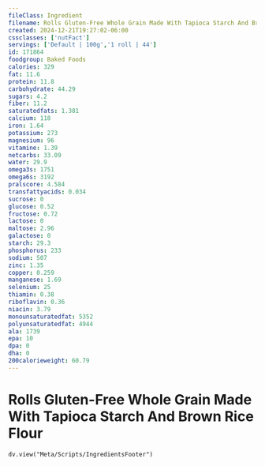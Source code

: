 ```yaml
---
fileClass: Ingredient
filename: Rolls Gluten-Free Whole Grain Made With Tapioca Starch And Brown Rice Flour
created: 2024-12-21T19:27:02-06:00
cssclasses: ['nutFact']
servings: ['Default | 100g','1 roll | 44']
id: 171864
foodgroup: Baked Foods
calories: 329
fat: 11.6
protein: 11.8
carbohydrate: 44.29
sugars: 4.2
fiber: 11.2
saturatedfats: 1.381
calcium: 118
iron: 1.64
potassium: 273
magnesium: 96
vitamine: 1.39
netcarbs: 33.09
water: 29.9
omega3s: 1751
omega6s: 3192
pralscore: 4.584
transfattyacids: 0.034
sucrose: 0
glucose: 0.52
fructose: 0.72
lactose: 0
maltose: 2.96
galactose: 0
starch: 29.3
phosphorus: 233
sodium: 507
zinc: 1.35
copper: 0.259
manganese: 1.69
selenium: 25
thiamin: 0.38
riboflavin: 0.36
niacin: 3.79
monounsaturatedfat: 5352
polyunsaturatedfat: 4944
ala: 1739
epa: 10
dpa: 0
dha: 0
200calorieweight: 60.79
---
```


# Rolls Gluten-Free Whole Grain Made With Tapioca Starch And Brown Rice Flour

```dataviewjs
dv.view("Meta/Scripts/IngredientsFooter")
```